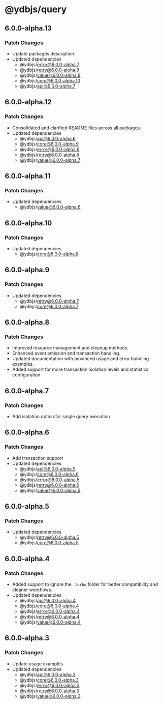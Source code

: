 # @ydbjs/query

## 6.0.0-alpha.13

### Patch Changes

- Update packages description
- Updated dependencies
  - @ydbjs/error@6.0.0-alpha.7
  - @ydbjs/retry@6.0.0-alpha.9
  - @ydbjs/value@6.0.0-alpha.8
  - @ydbjs/core@6.0.0-alpha.10
  - @ydbjs/api@6.0.0-alpha.7

## 6.0.0-alpha.12

### Patch Changes

- Consolidated and clarified README files across all packages.
- Updated dependencies
  - @ydbjs/api@6.0.0-alpha.6
  - @ydbjs/core@6.0.0-alpha.9
  - @ydbjs/error@6.0.0-alpha.6
  - @ydbjs/retry@6.0.0-alpha.8
  - @ydbjs/value@6.0.0-alpha.7

## 6.0.0-alpha.11

### Patch Changes

- Updated dependencies
  - @ydbjs/value@6.0.0-alpha.6

## 6.0.0-alpha.10

### Patch Changes

- Updated dependencies
  - @ydbjs/core@6.0.0-alpha.8

## 6.0.0-alpha.9

### Patch Changes

- Updated dependencies
  - @ydbjs/retry@6.0.0-alpha.7
  - @ydbjs/core@6.0.0-alpha.7

## 6.0.0-alpha.8

### Patch Changes

- Improved resource management and cleanup methods.
- Enhanced event emission and transaction handling.
- Updated documentation with advanced usage and error handling examples.
- Added support for more transaction isolation levels and statistics configuration.

## 6.0.0-alpha.7

### Patch Changes

- Add isolation option for single query execution

## 6.0.0-alpha.6

### Patch Changes

- Add transaction support
- Updated dependencies
  - @ydbjs/api@6.0.0-alpha.5
  - @ydbjs/core@6.0.0-alpha.6
  - @ydbjs/error@6.0.0-alpha.5
  - @ydbjs/retry@6.0.0-alpha.6
  - @ydbjs/value@6.0.0-alpha.5

## 6.0.0-alpha.5

### Patch Changes

- Updated dependencies
  - @ydbjs/retry@6.0.0-alpha.5
  - @ydbjs/core@6.0.0-alpha.5

## 6.0.0-alpha.4

### Patch Changes

- Added support to ignore the `.turbo` folder for better compatibility and cleaner workflows.
- Updated dependencies
  - @ydbjs/api@6.0.0-alpha.4
  - @ydbjs/core@6.0.0-alpha.4
  - @ydbjs/error@6.0.0-alpha.4
  - @ydbjs/retry@6.0.0-alpha.4
  - @ydbjs/value@6.0.0-alpha.4

## 6.0.0-alpha.3

### Patch Changes

- Update usage examples
- Updated dependencies
  - @ydbjs/api@6.0.0-alpha.3
  - @ydbjs/core@6.0.0-alpha.3
  - @ydbjs/error@6.0.0-alpha.3
  - @ydbjs/retry@6.0.0-alpha.3
  - @ydbjs/value@6.0.0-alpha.3
